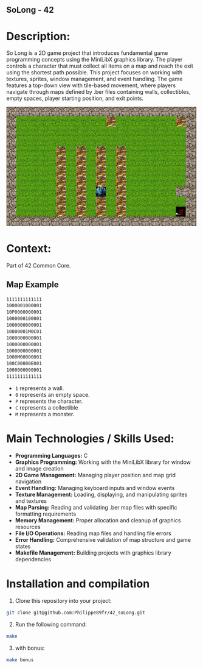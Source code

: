 ## SoLong - 42

# Description:
So Long is a 2D game project that introduces fundamental game programming concepts using the MiniLibX graphics library. The player controls a character that must collect all items on a map and reach the exit using the shortest path possible. This project focuses on working with textures, sprites, window management, and event handling. The game features a top-down view with tile-based movement, where players navigate through maps defined by .ber files containing walls, collectibles, empty spaces, player starting position, and exit points. 

<img src="./image.png" alt="Screenshot du jeu" width="500">

# Context:
Part of 42 Common Core.

## Map Example
```bash
1111111111111
1000001000001
10P0000000001
1000000100001
1000000000001
10000001M0C01
1000000000001
1000000000001
1000000000001
1000M00000001
100C00000E001
1000000000001
1111111111111
```
  - `1` represents a wall.
  - `0` represents an empty space.
  - `P` represents the character.
  - `C` represents a collectible
  - `M` represents a monster.


# Main Technologies / Skills Used:

- **Programming Languages:** C
- **Graphics Programming:** Working with the MiniLibX library for window and image creation  
- **2D Game Management:** Managing player position and map grid navigation
- **Event Handling:** Managing keyboard inputs and window events
- **Texture Management:** Loading, displaying, and manipulating sprites and textures
- **Map Parsing:** Reading and validating .ber map files with specific formatting requirements
- **Memory Management:** Proper allocation and cleanup of graphics resources
- **File I/O Operations:** Reading map files and handling file errors
- **Error Handling:** Comprehensive validation of map structure and game states
- **Makefile Management:** Building projects with graphics library dependencies

# Installation and compilation
1. Clone this repository into your project:
```bash
git clone git@github.com:Philippe89fr/42_soLong.git
```
2. Run the following command:
```bash
make
```
3. with bonus:
```bash
make bonus
```
